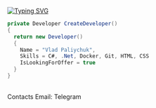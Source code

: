 [![Typing SVG](https://readme-typing-svg.herokuapp.com?color=%2336BCF7&lines=Computer+science+student)](https://git.io/typing-svg)
<br>
```c#
private Developer CreateDeveloper() 
{  
  return new Developer() 
  {  
    Name = "Vlad Paliychuk",  
    Skills = C#, .Net, Docker, Git, HTML, CSS   
    IsLookingForOffer = true  
  }  
} 
```
<br>
<p2>Contacts</p2>
Email: 
Telegram
<!--
**VladPaliychuk/VladPaliychuk** is a ✨ _special_ ✨ repository because its `README.md` (this file) appears on your GitHub profile.

Here are some ideas to get you started:

- 🔭 I’m currently working on ...
- 🌱 I’m currently learning ...
- 👯 I’m looking to collaborate on ...
- 🤔 I’m looking for help with ...
- 💬 Ask me about ...
- 📫 How to reach me: ...
- 😄 Pronouns: ...
- ⚡ Fun fact: ...
-->
